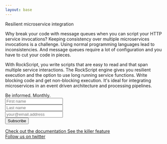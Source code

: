 ```yaml
---
layout: base
---
```


<div class="tagline-full-width">
  <div class="wrapper">
    <div class="tag-line">
      Resilient microservice integration
    </div>
  </div>
</div>

<main class="page-content" aria-label="Content">
  <div class="wrapper">
    <div class="home">
      <div class="description">
        <p>
          Why break your code with message queues when you can script your HTTP service 
          invocations? 
          Keeping consistency over multiple microservices invocations is a challenge.  
          Using normal programming languages lead to inconsistencies.  And message 
          queues require a lot of configuration and you have to cut your code in pieces.
        </p>
        <p>
          With RockScript, you write scripts that are easy to read and that span multiple 
          service interactions.  The RockScript engine gives you resilient execution
          and the option to use long running service functions. Write blocking code and 
          get non-blocking execution.  It's ideal for integrating microservices in an 
          event driven architecture and processing pipelines.
        </p> 
      </div>
      <div class="footer-col-wrapper">
        <div class="footer-col footer-col-1">
          <!-- Begin MailChimp Signup Form -->
          <div id="newsletter">
            <div class="newsletter-title">Be informed. Monthly.</div>
            <form action="//rockscript.us14.list-manage.com/subscribe/post?u=95aa3248b4dd2535b145feac6&amp;id=d88044ce98" method="post" id="mc-embedded-subscribe-form" name="mc-embedded-subscribe-form" class="validate" target="_blank" novalidate>
              <div class="newsletter-field">
                <input type="text" value="" name="FNAME" class="newsletter-input" id="mce-FNAME" placeholder="First name">
              </div>
              <div class="newsletter-field">
                <input type="text" value="" name="LNAME" class="newsletter-input" id="mce-LNAME" placeholder="Last name">
              </div>
              <div class="newsletter-field">
                <input type="email" value="" name="EMAIL" class="newsletter-input newsletter-email" id="mce-EMAIL" placeholder="your@email.address">
              </div>
              <div style="position: absolute; left: -5000px;" aria-hidden="true">
                <input type="text" name="b_95aa3248b4dd2535b145feac6_d88044ce98" tabindex="-1" value="">
              </div>
              <div class="newsletter-button">
                <input class="red-button" type="submit" value="Subscribe" name="subscribe" id="mc-embedded-subscribe">
              </div>
            </form>
          </div>
          <!--End mc_embed_signup-->
        </div>
        <div class="footer-col footer-col-2">
          <a class="light-grey-box" href="docs/">
            Check out the documentation
          </a>
          <a class="light-grey-box" href="/products#webui">
            See the killer feature
          </a>
        </div>
        <div class="footer-col footer-col-3">
          <a class="light-grey-box" href="https://twitter.com/rockscript_io">
            Follow us on twitter
          </a>
        </div>
      </div>
    </div>
  </div>
</main>
